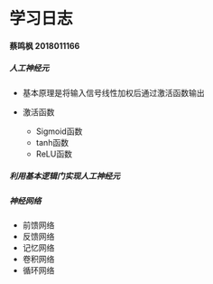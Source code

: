 # 学习日志

#### 蔡鸣枫  2018011166

##### 人工神经元

* 基本原理是将输入信号线性加权后通过激活函数输出

* 激活函数
  * Sigmoid函数
  * tanh函数
  * ReLU函数

##### 利用基本逻辑门实现人工神经元

##### 神经网络

* 前馈网络
* 反馈网络
* 记忆网络
* 卷积网络
* 循环网络